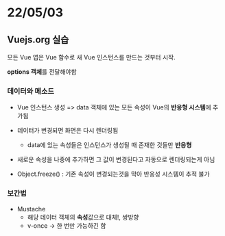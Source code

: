 # 22/05/03

## Vuejs.org 실습

모든 Vue 앱은 Vue 함수로 새 Vue 인스턴스를 만드는 것부터 시작.

**options 객체**를 전달해야함



### 데이터와 메소드

- Vue 인스턴스 생성 => data 객체에 있는 모든 속성이 Vue의 **반응형 시스템**에 추가됨

- 데이터가 변경되면 화면은 다시 렌더링됨
  - data에 있는 속성들은 인스턴스가 생성될 때 존재한 것들만 **반응형**

- 새로운 속성을 나중에 추가하면 그 값이 변경된다고 자동으로 렌더링되는게 아님

- Object.freeze() : 기존 속성이 변경되는것을 막아 반응성 시스템이 추적 불가



### 보간법

- Mustache
  - 해당 데이터 객체의 **속성**값으로 대체!, 쌍방향
  - v-once -> 한 번만 가능하긴 함